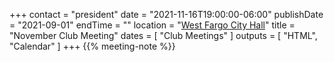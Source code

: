 +++
contact = "president"
date = "2021-11-16T19:00:00-06:00"
publishDate = "2021-09-01"
endTime = ""
location = "[West Fargo City Hall](/places/west-fargo-city-hall/)"
title = "November Club Meeting"
dates = [ "Club Meetings" ]
outputs = [ "HTML", "Calendar" ]
+++
{{% meeting-note %}}
